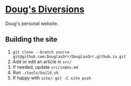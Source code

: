 # [Doug's Diversions](https://douglasorr.github.io/)

Doug's personal website.

## Building the site

 1. `git clone --branch source git@github.com:DouglasOrr/DouglasOrr.github.io.git`
 1. Add or edit an article in `src/`
 1. If needed, update `src/index.md`
 1. Run `./tools/build.sh`
 1. If happy with `site/`: `git -C site push`
